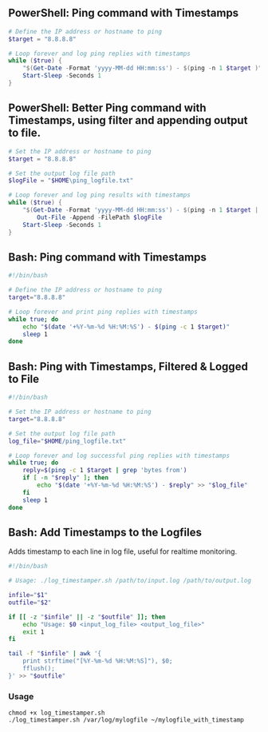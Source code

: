 ##  PowerShell:  Ping command  with Timestamps

``` powershell
# Define the IP address or hostname to ping
$target = "8.8.8.8"

# Loop forever and log ping replies with timestamps
while ($true) {
    "$(Get-Date -Format 'yyyy-MM-dd HH:mm:ss') - $(ping -n 1 $target )" 
    Start-Sleep -Seconds 1
}
```

##  PowerShell: Better Ping command with Timestamps, using filter and appending output to file.

``` powershell
# Set the IP address or hostname to ping
$target = "8.8.8.8"

# Set the output log file path
$logFile = "$HOME\ping_logfile.txt"

# Loop forever and log ping results with timestamps
while ($true) {
    "$(Get-Date -Format 'yyyy-MM-dd HH:mm:ss') - $(ping -n 1 $target | Select-String 'Reply from')" |
        Out-File -Append -FilePath $logFile
    Start-Sleep -Seconds 1
}
```

## Bash: Ping command  with Timestamps
```bash
#!/bin/bash

# Define the IP address or hostname to ping
target="8.8.8.8"

# Loop forever and print ping replies with timestamps
while true; do
    echo "$(date '+%Y-%m-%d %H:%M:%S') - $(ping -c 1 $target)"
    sleep 1
done
```

## Bash: Ping with Timestamps, Filtered & Logged to File
```bash
#!/bin/bash

# Set the IP address or hostname to ping
target="8.8.8.8"

# Set the output log file path
log_file="$HOME/ping_logfile.txt"

# Loop forever and log successful ping replies with timestamps
while true; do
    reply=$(ping -c 1 $target | grep 'bytes from')
    if [ -n "$reply" ]; then
        echo "$(date '+%Y-%m-%d %H:%M:%S') - $reply" >> "$log_file"
    fi
    sleep 1
done
```


## Bash: Add Timestamps to the Logfiles 
Adds timestamp to each line in log file, useful for realtime monitoring.

```bash
#!/bin/bash

# Usage: ./log_timestamper.sh /path/to/input.log /path/to/output.log

infile="$1"
outfile="$2"

if [[ -z "$infile" || -z "$outfile" ]]; then
    echo "Usage: $0 <input_log_file> <output_log_file>"
    exit 1
fi

tail -f "$infile" | awk '{ 
    print strftime("[%Y-%m-%d %H:%M:%S]"), $0; 
    fflush(); 
}' >> "$outfile"
```

### Usage
```
chmod +x log_timestamper.sh
./log_timestamper.sh /var/log/mylogfile ~/mylogfile_with_timestamp
```
